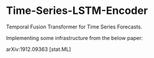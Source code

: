 # Time-Series-LSTM-Encoder
Temporal Fusion Transformer for Time Series Forecasts.

Implementing some infrastructure from the below paper:

arXiv:1912.09363 [stat.ML]
  
